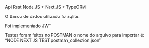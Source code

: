Api Rest Node.JS + Next.JS + TypeORM 

O Banco de dados utilizado foi sqlite. 

Foi implementado JWT 

Testes foram feitos no POSTMAN o nome do arquivo para importar é: “NODE NEXT JS TEST.postman_collection.json” 
